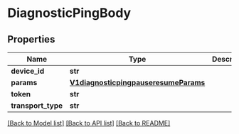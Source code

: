 # DiagnosticPingBody

## Properties
Name | Type | Description | Notes
------------ | ------------- | ------------- | -------------
**device_id** | **str** |  | [optional] 
**params** | [**V1diagnosticpingpauseresumeParams**](V1diagnosticpingpauseresumeParams.md) |  | [optional] 
**token** | **str** |  | [optional] 
**transport_type** | **str** |  | [optional] 

[[Back to Model list]](../README.md#documentation-for-models) [[Back to API list]](../README.md#documentation-for-api-endpoints) [[Back to README]](../README.md)

